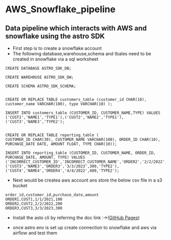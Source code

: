 # AWS_Snowflake_pipeline
 ## Data pipeline which interacts with AWS and snowflake using the astro SDK

* First step is to create a snowflake account
* The following database,warehouse,schema and tbales need to be created in snowflake via a sql worksheet

```
CREATE DATABASE ASTRO_SDK_DB;

CREATE WAREHOUSE ASTRO_SDK_DW;

CREATE SCHEMA ASTRO_SDK_SCHEMA;


CREATE OR REPLACE TABLE customers_table (customer_id CHAR(10), customer_name VARCHAR(100), type VARCHAR(10) );

INSERT INTO customers_table (CUSTOMER_ID, CUSTOMER_NAME,TYPE) VALUES ('CUST1','NAME1','TYPE1'),('CUST2','NAME2','TYPE1'),('CUST3','NAME3','TYPE2');


CREATE OR REPLACE TABLE reporting_table (
CUSTOMER_ID CHAR(30), CUSTOMER_NAME VARCHAR(100), ORDER_ID CHAR(10), PURCHASE_DATE DATE, AMOUNT FLOAT, TYPE CHAR(10));

INSERT INTO reporting_table (CUSTOMER_ID, CUSTOMER_NAME, ORDER_ID, PURCHASE_DATE, AMOUNT, TYPE) VALUES
('INCORRECT_CUSTOMER_ID','INCORRECT_CUSTOMER_NAME','ORDER2','2/2/2022',200,'TYPE1'),
('CUST3','NAME3','ORDER3','3/3/2023',300,'TYPE2'),
('CUST4','NAME4','ORDER4','4/4/2022',400,'TYPE2');
```

* Next would be createa  aws account ans store the below csv file in a s3 bucket

```
order_id,customer_id,purchase_date,amount
ORDER1,CUST1,1/1/2021,100
ORDER2,CUST2,2/2/2022,200
ORDER3,CUST3,3/3/2023,300

```

* Install the asto cli by referring the doc link :->([GitHub Pages](https://docs.astronomer.io/astro/cli/get-started-cli))

* once astro env is set up create connection to snowflake and aws via airflow and test them
